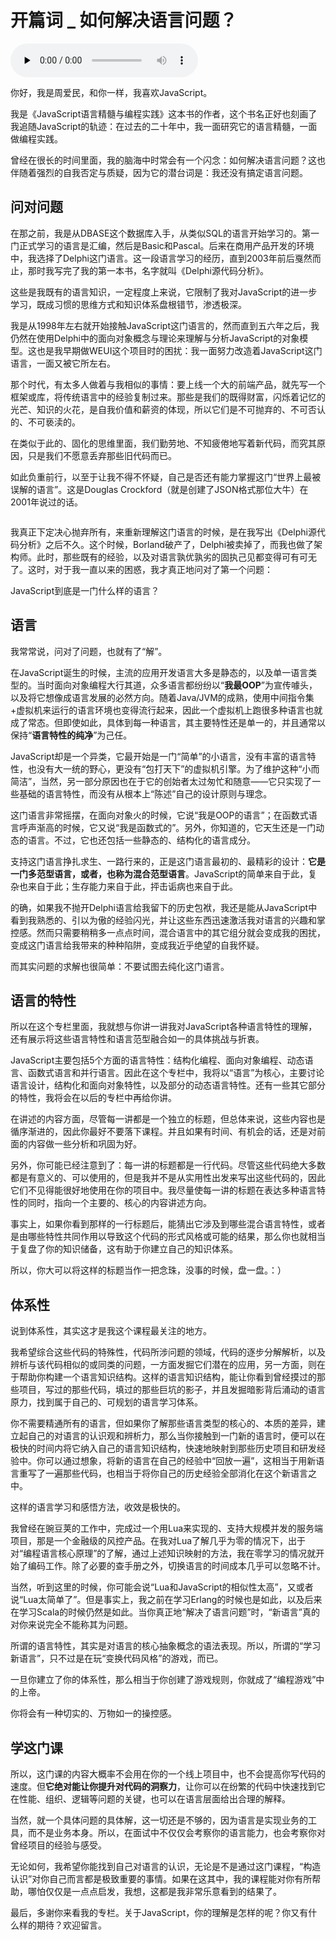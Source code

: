 # 开篇词 _ 如何解决语言问题？

<audio id="audio" title="开篇词 | 如何解决语言问题？" controls="" preload="none"><source id="mp3" src="https://static001.geekbang.org/resource/audio/27/0a/27b8f65c328de80f0c83a4e6af2fdd0a.mp3"></audio>

你好，我是周爱民，和你一样，我喜欢JavaScript。

我是《JavaScript语言精髓与编程实践》这本书的作者，这个书名正好也刻画了我追随JavaScript的轨迹：在过去的二十年中，我一面研究它的语言精髓，一面做编程实践。

曾经在很长的时间里面，我的脑海中时常会有一个闪念：如何解决语言问题？这也伴随着强烈的自我否定与质疑，因为它的潜台词是：我还没有搞定语言问题。

## 问对问题

在那之前，我是从DBASE这个数据库入手，从类似SQL的语言开始学习的。第一门正式学习的语言是汇编，然后是Basic和Pascal。后来在商用产品开发的环境中，我选择了Delphi这门语言。这一段语言学习的经历，直到2003年前后戛然而止，那时我写完了我的第一本书，名字就叫《Delphi源代码分析》。

这些是我既有的语言知识，一定程度上来说，它限制了我对JavaScript的进一步学习，既成习惯的思维方式和知识体系盘根错节，渗透极深。

我是从1998年左右就开始接触JavaScript这门语言的，然而直到五六年之后，我仍然在使用Delphi中的面向对象概念与理论来理解与分析JavaScript的对象模型。这也是我早期做WEUI这个项目时的困扰：我一面努力改造着JavaScript这门语言，一面又被它所左右。

那个时代，有太多人做着与我相似的事情：要上线一个大的前端产品，就先写一个框架或库，将传统语言中的经验复制过来。那些是我们的既得财富，闪烁着记忆的光芒、知识的火花，是自我价值和薪资的体现，所以它们是不可抛弃的、不可否认的、不可亵渎的。

在类似于此的、固化的思维里面，我们勤劳地、不知疲倦地写着新代码，而究其原因，只是我们不愿意丢弃那些旧代码而已。

如此负重前行，以至于让我不得不怀疑，自己是否还有能力掌握这门“世界上最被误解的语言”。这是Douglas Crockford（就是创建了JSON格式那位大牛）在2001年说过的话。

<img src="https://static001.geekbang.org/resource/image/a7/ca/a7314875afe34589031d8d183ddb8fca.jpg" alt="">

我真正下定决心抛弃所有，来重新理解这门语言的时候，是在我写出《Delphi源代码分析》之后不久。这个时候，Borland破产了，Delphi被卖掉了，而我也做了架构师。此时，那些既有的经验，以及对语言孰优孰劣的固执己见都变得可有可无了。这时，对于我一直以来的困惑，我才真正地问对了第一个问题：

JavaScript到底是一门什么样的语言？

## 语言

我常常说，问对了问题，也就有了“解”。

在JavaScript诞生的时候，主流的应用开发语言大多是静态的，以及单一语言类型的。当时面向对象编程大行其道，众多语言都纷纷以“**我最OOP**”为宣传噱头，以及将它想像成语言发展的必然方向。随着Java/JVM的成熟，使用中间指令集+虚拟机来运行的语言环境也变得流行起来，因此一个虚拟机上跑很多种语言也就成了常态。但即使如此，具体到每一种语言，其主要特性还是单一的，并且通常以保持“**语言特性的纯净**”为己任。

JavaScript却是一个异类，它最开始是一门“简单”的小语言，没有丰富的语言特性，也没有大一统的野心，更没有“包打天下”的虚拟机引擎。为了维护这种“小而简洁”，当然，另一部分原因也在于它的创始者太过匆忙和随意——它只实现了一些基础的语言特性，而没有从根本上“陈述”自己的设计原则与理念。

这门语言非常摇摆，在面向对象火的时候，它说“我是OOP的语言”；在函数式语言呼声渐高的时候，它又说“我是函数式的”。另外，你知道的，它天生还是一门动态的语言。不过，它也还包括一些静态的、结构化的语言成分。

支持这门语言挣扎求生、一路行来的，正是这门语言最初的、最精彩的设计：**它是一门多范型语言，或者，也称为混合范型语言**。JavaScript的简单来自于此，复杂也来自于此；生存能力来自于此，抨击诟病也来自于此。

的确，如果我不抛开Delphi语言给我留下的历史包袱，我还是能从JavaScript中看到我熟悉的、引以为傲的经验闪光，并让这些东西迅速激活我对语言的兴趣和掌控感。然而只需要稍稍多一点点时间，混合语言中的其它组分就会变成我的困扰，变成这门语言给我带来的种种陷阱，变成我近乎绝望的自我怀疑。

而其实问题的求解也很简单：不要试图去纯化这门语言。

## 语言的特性

所以在这个专栏里面，我就想与你讲一讲我对JavaScript各种语言特性的理解，还有展示将这些语言特性和语言范型融合如一的具体挑战与折衷。

JavaScript主要包括5个方面的语言特性：结构化编程、面向对象编程、动态语言、函数式语言和并行语言。因此在这个专栏中，我将以“语言”为核心，主要讨论语言设计，结构化和面向对象特性，以及部分的动态语言特性。还有一些其它部分的特性，我将会在以后的专栏中再给你讲。

在讲述的内容方面，尽管每一讲都是一个独立的标题，但总体来说，这些内容也是循序渐进的，因此你最好不要落下课程。并且如果有时间、有机会的话，还是对前面的内容做一些分析和巩固为好。

另外，你可能已经注意到了：每一讲的标题都是一行代码。尽管这些代码绝大多数都是有意义的、可以使用的，但是我并不是从实用性出发来写出这些代码的，因此它们不见得能很好地使用在你的项目中。我尽量使每一讲的标题在表达多种语言特性的同时，指向一个主要的、核心的内容讲述方向。

事实上，如果你看到那样的一行标题后，能猜出它涉及到哪些混合语言特性，或者是由哪些特性共同作用以导致这个代码的形式风格或可能的结果，那么你也就相当于复盘了你的知识储备，这有助于你建立自己的知识体系。

所以，你大可以将这样的标题当作一把念珠，没事的时候，盘一盘。：）

## 体系性

说到体系性，其实这才是我这个课程最关注的地方。

我希望综合这些代码的特殊性，代码所涉问题的领域，代码的逐步分解解析，以及辨析与该代码相似的或同类的问题，一方面发掘它们潜在的应用，另一方面，则在于帮助你构建一个语言知识结构。这样的语言知识结构，能让你看到曾经摸过的那些项目，写过的那些代码，填过的那些巨坑的影子，并且发掘暗影背后涌动的语言原力，找到属于自己的、可规划的语言学习体系。

你不需要精通所有的语言，但如果你了解那些语言类型的核心的、本质的差异，建立起自己的对语言的认识观和辨析力，那么当你接触到一门新的语言时，便可以在极快的时间内将它纳入自己的语言知识结构，快速地映射到那些历史项目和研发经验中。你可以通过想象，将新的语言在自己的经验中“回放一遍”，这相当于用新语言重写了一遍那些代码，也相当于将你自己的历史经验全部消化在这个新语言之中。

这样的语言学习和感悟方法，收效是极快的。

我曾经在豌豆荚的工作中，完成过一个用Lua来实现的、支持大规模并发的服务端项目，那是一个金融级的风控产品。在我对Lua了解几乎为零的情况下，出于对“编程语言核心原理”的了解，通过上述知识映射的方法，我在零学习的情况就开始了编码工作。除了必要的查手册之外，切换语言的时间成本几乎可以忽略不计。

当然，听到这里的时候，你可能会说“Lua和JavaScript的相似性太高”，又或者说“Lua太简单了”。但是事实上，我之前在学习Erlang的时候也是如此，以及后来在学习Scala的时候仍然是如此。当你真正地“解决了语言问题”时，“新语言”真的对你来说完全不能称其为问题。

所谓的语言特性，其实是对语言的核心抽象概念的语法表现。所以，所谓的“学习新语言”，只不过是在玩“变换代码风格”的游戏，而已。

一旦你建立了你的体系性，那么相当于你创建了游戏规则，你就成了“编程游戏”中的上帝。

你将会有一种切实的、万物如一的操控感。

## 学这门课

所以，这门课的内容大概率不会用在你的一个线上项目中，也不会提高你写代码的速度。但**它绝对能让你提升对代码的洞察力**，让你可以在纷繁的代码中快速找到它在性能、组织、逻辑等问题的关键，也可以在语言层面给出合理的解释。

当然，就一个具体问题的具体解，这一切还是不够的，因为语言是实现业务的工具，而不是业务本身。所以，在面试中不仅仅会考察你的语言能力，也会考察你对曾经项目的经验与感受。

无论如何，我希望你能找到自己对语言的认识，无论是不是通过这门课程，“构造认识”对你自己而言都是极致重要的事情。如果在这其中，我的课程能对你有所帮助，哪怕仅仅是一点点启发，我想，这都是我非常乐意看到的结果了。

最后，多谢你来看我的专栏。关于JavaScript，你的理解是怎样的呢？你又有什么样的期待？欢迎留言。
